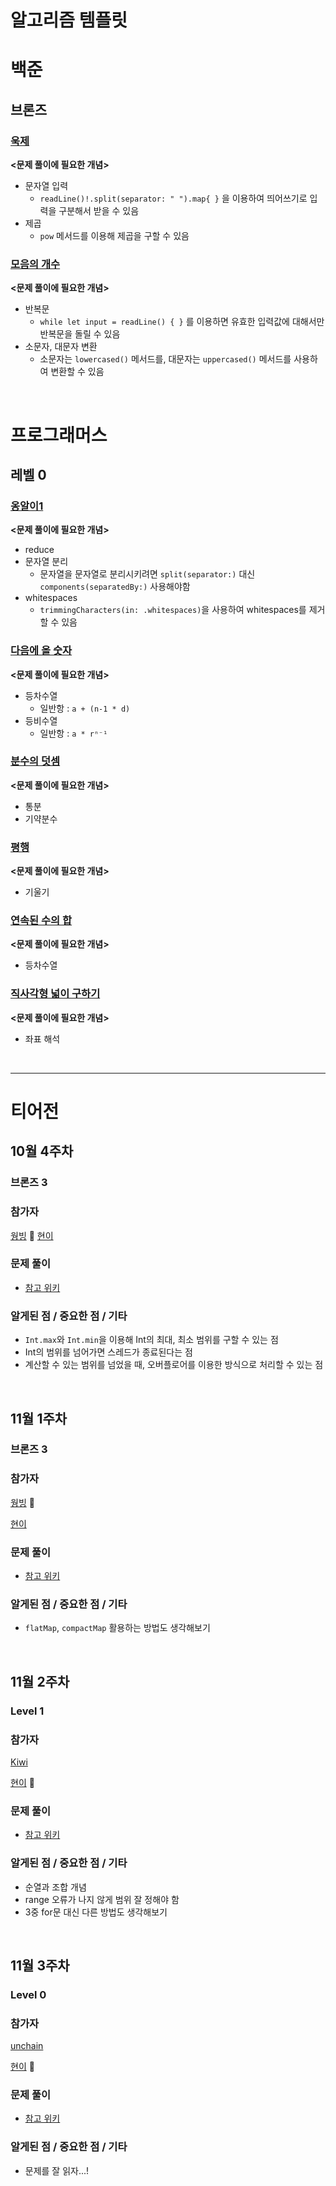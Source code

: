 # 알고리즘 템플릿

# 백준

## 브론즈

### [욱제](https://github.com/seohyeon2/algorithm-study-in-swift/commit/0d2efa192f361de7522847a49970e387e44487b0)
**<문제 풀이에 필요한 개념>**
- 문자열 입력
    - `readLine()!.split(separator: " ").map{ }` 을 이용하여 띄어쓰기로 입력을 구분해서 받을 수 있음
- 제곱
    - `pow` 메서드를 이용해 제곱을 구할 수 있음 

### [모음의 개수](https://github.com/seohyeon2/algorithm-study-in-swift/commit/6c8dd6906378d51cbc0f87b294df8a65eb818f73)
**<문제 풀이에 필요한 개념>**
- 반복문
    - `while let input = readLine() { }` 를 이용하면 유효한 입력값에 대해서만 반복문을 돌릴 수 있음
- 소문자, 대문자 변환
    - 소문자는 `lowercased()` 메서드를, 대문자는 `uppercased()` 메서드를 사용하여 변환할 수 있음

<br>

# 프로그래머스

## 레벨 0

### [옹알이1](https://github.com/seohyeon2/algorithm-study-in-swift/commit/570adcc4a83a82edf019af4a55c53570c5d9fdac)
**<문제 풀이에 필요한 개념>**
- reduce
- 문자열 분리
    - 문자열을 문자열로 분리시키려면 `split(separator:)` 대신 `components(separatedBy:)` 사용해야함
- whitespaces
    - `trimmingCharacters(in: .whitespaces)`을 사용하여 whitespaces를 제거할 수 있음

### [다음에 올 숫자](https://github.com/seohyeon2/algorithm-study-in-swift/commit/f28d123dbea0ece3adba19311b71a60d9a7f5239)
**<문제 풀이에 필요한 개념>**
- 등차수열
    - 일반항 : `a + (n-1 * d)`
- 등비수열
    - 일반항 : `a * rⁿ⁻¹`

### [분수의 덧셈](https://school.programmers.co.kr/learn/courses/30/lessons/120808)
**<문제 풀이에 필요한 개념>**
- 통분
- 기약분수

### [평행](https://school.programmers.co.kr/learn/courses/30/lessons/120875)
**<문제 풀이에 필요한 개념>**
- 기울기

### [연속된 수의 합](https://school.programmers.co.kr/learn/courses/30/lessons/120923)
**<문제 풀이에 필요한 개념>**
- 등차수열

### [직사각형 넓이 구하기](https://school.programmers.co.kr/learn/courses/30/lessons/120860)
**<문제 풀이에 필요한 개념>**
- 좌표 해석

<br>

---

# 티어전

## 10월 4주차
### 브론즈 3
### 참가자
[웡빙](https://github.com/wongbingg) 🏅
[현이](https://github.com/seohyeon2)

### 문제 풀이
- [참고 위키](https://github.com/seohyeon2/algorithm-study-in-swift/wiki/10%EC%9B%94-4%EC%A3%BC%EC%B0%A8)

### 알게된 점 / 중요한 점 / 기타
- `Int.max`와 `Int.min`을 이용해 Int의 최대, 최소 범위를 구할 수 있는 점
- Int의 범위를 넘어가면 스레드가 종료된다는 점
- 계산할 수 있는 범위를 넘었을 때, 오버플로어를 이용한 방식으로 처리할 수 있는 점 


<br>

## 11월 1주차
### 브론즈 3
### 참가자
[웡빙](https://github.com/wongbingg) 🏅

[현이](https://github.com/seohyeon2)

### 문제 풀이
- [참고 위키](https://github.com/seohyeon2/algorithm-study-in-swift/wiki/11%EC%9B%94-1%EC%A3%BC%EC%B0%A8)

### 알게된 점 / 중요한 점 / 기타
- `flatMap`, `compactMap` 활용하는 방법도 생각해보기

<br>

## 11월 2주차
### Level 1
### 참가자
[Kiwi](https://github.com/kiwi1023) 

[현이](https://github.com/seohyeon2) 🏅


### 문제 풀이
- [참고 위키](https://github.com/seohyeon2/algorithm-study-in-swift/wiki/11%EC%9B%94-2%EC%A3%BC%EC%B0%A8)

### 알게된 점 / 중요한 점 / 기타
- 순열과 조합 개념
- range 오류가 나지 않게 범위 잘 정해야 함
- 3중 for문 대신 다른 방법도 생각해보기

<br>

## 11월 3주차
### Level 0 
### 참가자
[unchain](https://github.com/unchain123) 

[현이](https://github.com/seohyeon2) 🏅


### 문제 풀이
- [참고 위키](https://github.com/seohyeon2/algorithm-study-in-swift/wiki/11%EC%9B%94-3%EC%A3%BC%EC%B0%A8)

### 알게된 점 / 중요한 점 / 기타
- 문제를 잘 읽자...!
